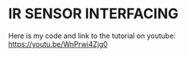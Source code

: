 # IR SENSOR INTERFACING
Here is my code and link to the tutorial on youtube: https://youtu.be/WnPrwi4Zjg0 
